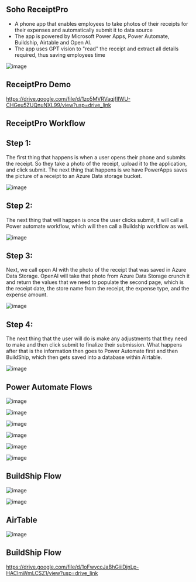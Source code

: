 

## Soho ReceiptPro
- A phone app that enables employees to take photos of their receipts for their expenses and automatically submit it to data source
- The app is powered by Microsoft Power Apps, Power Automate, Buildship, Airtable and Open AI.
- The app uses GPT vision to "read" the receipt and extract all details required, thus saving employees time

![image](https://github.com/user-attachments/assets/6a53a402-e997-48ea-ae3d-5b6f6d3a7fbd)


## ReceiptPro Demo

https://drive.google.com/file/d/1zo5MVRVaqjfIIWU-CHGeu5ZUQnuNXL99/view?usp=drive_link


## ReceiptPro Workflow


## Step 1: 
The first thing that happens is when a user opens their phone and submits the receipt.
So they take a photo of the receipt, upload it to the application, and click submit.
The next thing that happens is we have PowerApps saves the picture of a receipt to an Azure Data
storage bucket.

![image](https://github.com/user-attachments/assets/a62b90d7-ad0f-4f4a-a1ac-d93dd9278b8e)

## Step 2:
The next thing that will happen is once the user clicks submit, it will call a Power automate workflow,
which will then call a Buildship workflow as well.


![image](https://github.com/user-attachments/assets/b6007a01-5f15-4b43-983d-40f0179c68bb)

## Step 3:
Next, we call open AI with the photo of the receipt that was saved in Azure Data Storage.
OpenAI will take that photo from Azure Data Storage crunch it and return the values
that we need to populate the second page, which is the receipt date, the store name from the
receipt, the expense type, and the expense amount.

![image](https://github.com/user-attachments/assets/851d7bf2-a011-4ea8-b3f7-5f6bb53ee906)

## Step 4:
The next thing that the user will do is make any adjustments that they need to make and then click
submit to finalize their submission.
What happens after that is the information then goes to Power Automate first and then BuildShip, which then gets saved into a database within
Airtable.


![image](https://github.com/user-attachments/assets/999709cc-7c26-409b-bf2a-ad776dea36bc)


## Power Automate Flows

![image](https://github.com/user-attachments/assets/d8eced5f-3863-4b61-a0ab-752c8938a512)


![image](https://github.com/user-attachments/assets/9534312d-417c-4485-86aa-53f82e529bd9)


![image](https://github.com/user-attachments/assets/d71f3ec4-e422-4793-b29c-5a48a16a44d4)


![image](https://github.com/user-attachments/assets/82fec5c7-4f9f-464b-bf23-a98de7542ce3)


![image](https://github.com/user-attachments/assets/70327ee6-6ba6-4a5f-88e7-437a397bb715)


![image](https://github.com/user-attachments/assets/c8be15c3-475a-4c43-a68e-4e163803566a)


## BuildShip Flow

![image](https://github.com/user-attachments/assets/72b6d047-e07e-4e87-9eda-7a0a243186ec)


![image](https://github.com/user-attachments/assets/4d864813-1211-4f56-9b8c-dd38db46d9d7)


## AirTable

![image](https://github.com/user-attachments/assets/ed25d244-a827-4a44-a314-bb82c694d612)


## BuildShip Flow

https://drive.google.com/file/d/1oFwyccJaBhGiiiDjnLp-HACImWmLCSZ1/view?usp=drive_link








